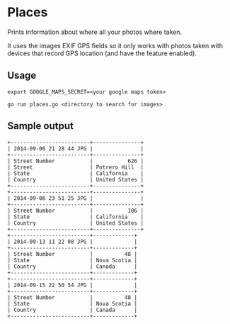 # Places
Prints information about where all your photos where taken.

It uses the images EXIF GPS fields so it only works with photos taken with devices that record GPS location (and have the feature enabled).

## Usage

`export GOOGLE_MAPS_SECRET=<your google maps token>`

`go run places.go <directory to search for images>`

## Sample output
```
+-------------------------+---------------+
| 2014-09-06 21 28 44 JPG |               |
+-------------------------+---------------+
| Street Number           |           626 |
| Street                  | Potrero Hill  |
| State                   | California    |
| Country                 | United States |
+-------------------------+---------------+
+-------------------------+---------------+
| 2014-09-06 23 51 25 JPG |               |
+-------------------------+---------------+
| Street Number           |           106 |
| State                   | California    |
| Country                 | United States |
+-------------------------+---------------+
+-------------------------+-------------+
| 2014-09-13 11 22 08 JPG |             |
+-------------------------+-------------+
| Street Number           |          48 |
| State                   | Nova Scotia |
| Country                 | Canada      |
+-------------------------+-------------+
+-------------------------+-------------+
| 2014-09-15 22 50 54 JPG |             |
+-------------------------+-------------+
| Street Number           |          48 |
| State                   | Nova Scotia |
| Country                 | Canada      |
+-------------------------+-------------+
```
